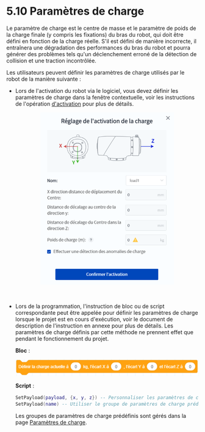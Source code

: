# 5.10 Paramètres de charge

Le paramètre de charge est le centre de masse et le paramètre de poids de la charge finale (y compris les fixations) du bras du robot, qui doit être défini en fonction de la charge réelle. S'il est défini de manière incorrecte, il entraînera une dégradation des performances du bras du robot et pourra générer des problèmes tels qu'un déclenchement erroné de la détection de collision et une traction incontrôlée.

Les utilisateurs peuvent définir les paramètres de charge utilisés par le robot de la manière suivante :

- Lors de l'activation du robot via le logiciel, vous devez définir les paramètres de charge dans la fenêtre contextuelle, voir les instructions de l'opération [d'activation](enable.md) pour plus de détails.
  
  <div align=center><img src="image/enable_load.png" width="350"/></div>


<br/>

- Lors de la programmation, l'instruction de bloc ou de script correspondante peut être appelée pour définir les paramètres de charge lorsque le projet est en cours d'exécution, voir le document de description de l'instruction en annexe pour plus de détails. Les paramètres de charge définis par cette méthode ne prennent effet que pendant le fonctionnement du projet.
  
  **Bloc** :
  
  <img src="../blockly/images/control_setpayload.png"/>
  
  **Script** :
  
  ```lua
  SetPayload(payload, {x, y, z}) -- Personnaliser les paramètres de charge
  SetPayload(name) -- Utiliser le groupe de paramètres de charge prédéfinis
  ```
  Les groupes de paramètres de charge prédéfinis sont gérés dans la page [Paramètres de charge](../setting/load.md).